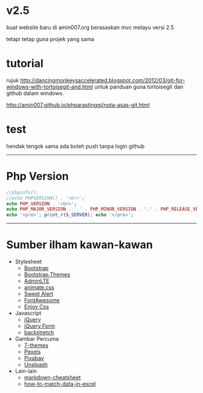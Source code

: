 v2.5
==

buat website baru di amin007.org berasaskan mvc melayu versi 2.5

tetapi tetap guna projek yang sama

tutorial
========
rujuk http://dancingmonkeysaccelerated.blogspot.com/2012/03/git-for-windows-with-tortoisegit-and.html
untuk panduan guna tortoisegit dan github dalam windows.

http://amin007.github.io/phparastinggi/nota-asas-git.html

test 
==
hendak tengok sama ada boleh push tanpa login github

___
# Php Version

```php
//phpinfo();
//echo PHPVERSION() . '<br>';
echo PHP_VERSION . '<br>';
echo PHP_MAJOR_VERSION . '.' . PHP_MINOR_VERSION . '.' . PHP_RELEASE_VERSION . '<br>';
echo '<pre>'; print_r($_SERVER); echo '</pre>';
```
___
# Sumber ilham kawan-kawan
* Stylesheet
  * [Bootstrap](http://getbootstrap.com)
  * [Bootstrap.Themes](http://bootstrap.themes.guide)
  * [AdminLTE](https://adminlte.io/themes/AdminLTE)
  * [animate.css](https://daneden.github.io/animate.css)
  * [Sweet Alert](http://t4t5.github.io/sweetalert)
  * [FontAwesome](http://fortawesome.github.io/Font-Awesome)
  * [Enjoy Css](https://enjoycss.com)
* Javascript
  * [jQuery](http://jquery.com)
  * [jQuery.Form](http://malsup.com/jquery/form)
  * [backstretch](http://srobbin.com/jquery-plugins/backstretch)
* Gambar Percuma
  * [7-themes](http://7-themes.com)
  * [Pexels](https://pexels.com)
  * [Pixabay](https://pixabay.com)
  * [Unslpash](https://unsplash.com)
* Lain-lain
  * [markdown-cheatsheet](https://guides.github.com/pdfs/markdown-cheatsheet-online.pdf)
  * [how-to-match-data-in-excel](https://www.wallstreetmojo.com/how-to-match-data-in-excel)